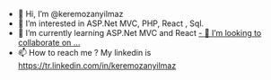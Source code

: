 - 👋 Hi, I’m @keremozanyilmaz
- 👀 I’m interested in ASP.Net MVC, PHP, React , Sql.
- 🌱 I’m currently learning ASP.Net MVC and React
[- 💞️ I’m looking to collaborate on ...](url)
- 📫 How to reach me ? My linkedin is https://tr.linkedin.com/in/keremozanyilmaz

<!---
keremozanyilmaz/keremozanyilmaz is a ✨ special ✨ repository because its `README.md` (this file) appears on your GitHub profile.
You can click the Preview link to take a look at your changes.
--->
